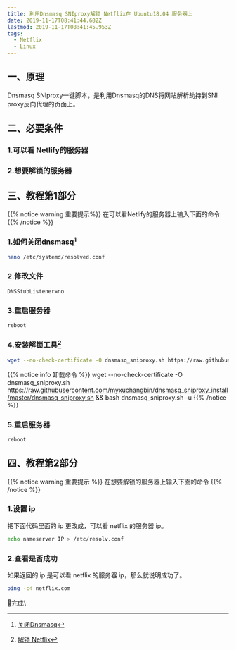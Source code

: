 ```yaml
---
title: 利用Dnsmasq SNIproxy解锁 Netflix在 Ubuntu18.04 服务器上
date: 2019-11-17T08:41:44.682Z
lastmod: 2019-11-17T08:41:45.953Z
tags:
  - Netflix
  - Linux
---
```


## 一、原理
Dnsmasq SNIproxy一键脚本，是利用Dnsmasq的DNS将网站解析劫持到SNI proxy反向代理的页面上。
## 二、必要条件
### 1.可以看 Netlify的服务器
### 2.想要解锁的服务器
## 三、教程第1部分
{{% notice warning 重要提示%}}
在可以看Netlify的服务器上输入下面的命令
{{% /notice %}}
### 1.如何关闭dnsmasq[^footnote1]
[^footnote1]:[关闭Dnsmasq](https://superuser.com/questions/1318220/ubuntu-18-04-disable-dnsmasq-base-and-enable-full-dnsmasq)
```bash
nano /etc/systemd/resolved.conf
```
### 2.修改文件
```config
DNSStubListener=no
```
### 3.重启服务器
```bash
reboot
```
### 4.安装解锁工具[^footnote2]
[^footnote2]:[解锁 Netflix](https://www.mebi.me/1035)
```bash
wget --no-check-certificate -O dnsmasq_sniproxy.sh https://raw.githubusercontent.com/myxuchangbin/dnsmasq_sniproxy_install/master/dnsmasq_sniproxy.sh && bash dnsmasq_sniproxy.sh -i
```
{{% notice info 卸载命令 %}}
wget --no-check-certificate -O dnsmasq_sniproxy.sh https://raw.githubusercontent.com/myxuchangbin/dnsmasq_sniproxy_install/master/dnsmasq_sniproxy.sh && bash dnsmasq_sniproxy.sh -u
{{% /notice %}}
### 5.重启服务器
```bash
reboot
```
## 四、教程第2部分
{{% notice warning 重要提示 %}}
在想要解锁的服务器上输入下面的命令
{{% /notice %}}
### 1.设置 ip
把下面代码里面的 ip 更改成，可以看 netflix 的服务器 ip。
```bash
echo nameserver IP > /etc/resolv.conf
```
### 2.查看是否成功
如果返回的 ip 是可以看 netflix 的服务器 ip，那么就说明成功了。
```bash
ping -c4 netflix.com
```
:tada:完成\

